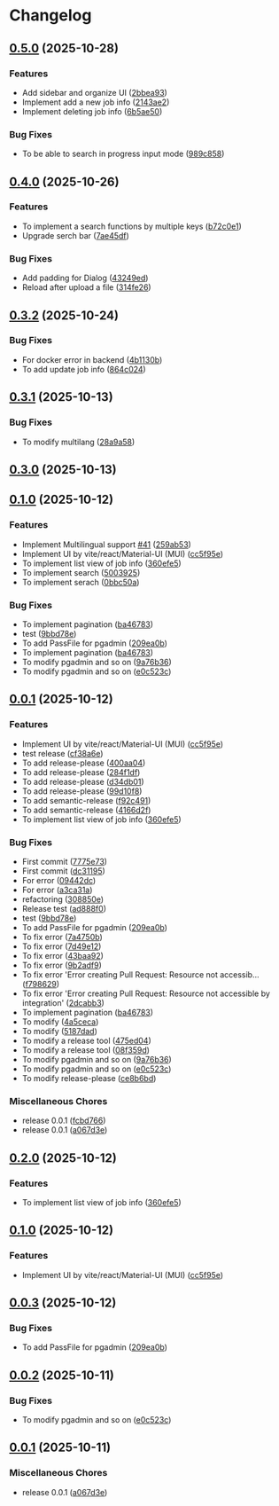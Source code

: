 # Changelog

## [0.5.0](https://github.com/dk521123/job-info-extractor/compare/v0.4.0...v0.5.0) (2025-10-28)


### Features

* Add sidebar and organize UI ([2bbea93](https://github.com/dk521123/job-info-extractor/commit/2bbea93f6b1e1c2d9937d85fe0827b3e41dc3f30))
* Implement add a new job info ([2143ae2](https://github.com/dk521123/job-info-extractor/commit/2143ae2befd639cf47ad3e21508094c02218fa83))
* Implement deleting job info ([6b5ae50](https://github.com/dk521123/job-info-extractor/commit/6b5ae50c922892799fe4f7c17969c4d26f5f0536))


### Bug Fixes

* To be able to search in progress input mode ([989c858](https://github.com/dk521123/job-info-extractor/commit/989c858bc8aebed8bd0c6d916677247ba0d629c7))

## [0.4.0](https://github.com/dk521123/job-info-extractor/compare/v0.3.2...v0.4.0) (2025-10-26)


### Features

* To implement a search functions by multiple keys ([b72c0e1](https://github.com/dk521123/job-info-extractor/commit/b72c0e1df7e8f7b1553892ed99d85af039322618))
* Upgrade serch bar ([7ae45df](https://github.com/dk521123/job-info-extractor/commit/7ae45dff8c62048a647ca5181118f72436c1a423))


### Bug Fixes

* Add padding for Dialog ([43249ed](https://github.com/dk521123/job-info-extractor/commit/43249ede081ce6cfac682e35e6a2bee351f37b68))
* Reload after upload a file ([314fe26](https://github.com/dk521123/job-info-extractor/commit/314fe26b2d684dde79f17f17af44503dc37b4d3f))

## [0.3.2](https://github.com/dk521123/job-info-extractor/compare/v0.3.1...v0.3.2) (2025-10-24)


### Bug Fixes

* For docker error in backend ([4b1130b](https://github.com/dk521123/job-info-extractor/commit/4b1130bcb0224c9398754a84eddf14be2d14f1ed))
* To add update job info ([864c024](https://github.com/dk521123/job-info-extractor/commit/864c0248401c0f50fd292dfa56499eb0de6c2f6a))

## [0.3.1](https://github.com/dk521123/job-info-extractor/compare/v0.3.0...v0.3.1) (2025-10-13)


### Bug Fixes

* To modify multilang ([28a9a58](https://github.com/dk521123/job-info-extractor/commit/28a9a580997ee33ea405b60d1c15bc2769ff997b))

## [0.3.0](https://github.com/dk521123/job-info-extractor/compare/v0.2.0...v0.3.0) (2025-10-13)
## [0.1.0](https://github.com/dk521123/job-info-extractor/compare/v0.0.1...v0.1.0) (2025-10-12)


### Features

* Implement Multilingual support [#41](https://github.com/dk521123/job-info-extractor/issues/41) ([259ab53](https://github.com/dk521123/job-info-extractor/commit/259ab539526eb1fec544b7a6674ffffe79b7b539))
* Implement UI by vite/react/Material-UI (MUI) ([cc5f95e](https://github.com/dk521123/job-info-extractor/commit/cc5f95e107deca05e9b91f7dc5be1821c7b42ea2))
* To implement list view of job info ([360efe5](https://github.com/dk521123/job-info-extractor/commit/360efe50db2ea180c7809ee50bbb94cd54ea35f5))
* To implement search ([5003925](https://github.com/dk521123/job-info-extractor/commit/5003925d1bce537a250ec20a7c6485cf124e8c92))
* To implement serach ([0bbc50a](https://github.com/dk521123/job-info-extractor/commit/0bbc50a1d9b6819df9b7c26c5737b83af60ce17e))


### Bug Fixes

* To implement pagination ([ba46783](https://github.com/dk521123/job-info-extractor/commit/ba4678336ff1446d49e3222151fa4d3a5262f912))
* test ([9bbd78e](https://github.com/dk521123/job-info-extractor/commit/9bbd78e92b42df04a7c135144b27095e1537bd30))
* To add PassFile for pgadmin ([209ea0b](https://github.com/dk521123/job-info-extractor/commit/209ea0b61b4bae98323bb7cab7d1a46f0a7ac82c))
* To implement pagination ([ba46783](https://github.com/dk521123/job-info-extractor/commit/ba4678336ff1446d49e3222151fa4d3a5262f912))
* To modify pgadmin and so on ([9a76b36](https://github.com/dk521123/job-info-extractor/commit/9a76b3630130eb95bb803b082ae0c2a777169df6))
* To modify pgadmin and so on ([e0c523c](https://github.com/dk521123/job-info-extractor/commit/e0c523c3455b962f2ee60c2398d3162fd0ae9341))

## [0.0.1](https://github.com/dk521123/job-info-extractor/compare/v0.2.0...v0.0.1) (2025-10-12)


### Features

* Implement UI by vite/react/Material-UI (MUI) ([cc5f95e](https://github.com/dk521123/job-info-extractor/commit/cc5f95e107deca05e9b91f7dc5be1821c7b42ea2))
* test release ([cf38a6e](https://github.com/dk521123/job-info-extractor/commit/cf38a6e10ead653773231cf49bac657f83231150))
* To add release-please ([400aa04](https://github.com/dk521123/job-info-extractor/commit/400aa041982110af8af928645209893f7c7b00d9))
* To add release-please ([284f1df](https://github.com/dk521123/job-info-extractor/commit/284f1dfbf18fc4506fdd25a5c667c9041fefeb84))
* To add release-please ([d34db01](https://github.com/dk521123/job-info-extractor/commit/d34db01377f3f8b0f3548b39574ebdef525cb888))
* To add release-please ([99d10f8](https://github.com/dk521123/job-info-extractor/commit/99d10f82eee09fc34986dce9f2e57bb016860615))
* To add semantic-release ([f92c491](https://github.com/dk521123/job-info-extractor/commit/f92c49176262f81a21fd70a98a7a1a481a6d971d))
* To add semantic-release ([4166d2f](https://github.com/dk521123/job-info-extractor/commit/4166d2fe812fcfc6626faa5dedf5e01b884837e9))
* To implement list view of job info ([360efe5](https://github.com/dk521123/job-info-extractor/commit/360efe50db2ea180c7809ee50bbb94cd54ea35f5))


### Bug Fixes

* First commit ([7775e73](https://github.com/dk521123/job-info-extractor/commit/7775e73a5aca93e0b5458b09e7cfa9cbde9fd936))
* First commit ([dc31195](https://github.com/dk521123/job-info-extractor/commit/dc31195bea2a2789ef185748e92ec9766133acf5))
* For error ([09442dc](https://github.com/dk521123/job-info-extractor/commit/09442dc05905715c9c0f5d21bc2749400d82e0a2))
* For error ([a3ca31a](https://github.com/dk521123/job-info-extractor/commit/a3ca31a50ed863e70b496370a019fab1153a012c))
* refactoring ([308850e](https://github.com/dk521123/job-info-extractor/commit/308850e5e01ac7451f283c5fa260c6a92e41dcea))
* Release test ([ad888f0](https://github.com/dk521123/job-info-extractor/commit/ad888f0e6ca38356026292476146bb6d2740d34e))
* test ([9bbd78e](https://github.com/dk521123/job-info-extractor/commit/9bbd78e92b42df04a7c135144b27095e1537bd30))
* To add PassFile for pgadmin ([209ea0b](https://github.com/dk521123/job-info-extractor/commit/209ea0b61b4bae98323bb7cab7d1a46f0a7ac82c))
* To fix error ([7a4750b](https://github.com/dk521123/job-info-extractor/commit/7a4750bad8d58262f9bd264954f33dc1b849e01d))
* To fix error ([7d49e12](https://github.com/dk521123/job-info-extractor/commit/7d49e12e18c45903cafaba862470ca179adb3d77))
* To fix error ([43baa92](https://github.com/dk521123/job-info-extractor/commit/43baa9269d890aeaaae132cd3180f0a82e22c3bb))
* To fix error ([9b2adf9](https://github.com/dk521123/job-info-extractor/commit/9b2adf9d434d306fad53d1c838ff5159363c8aa2))
* To fix error 'Error creating Pull Request: Resource not accessib… ([f798629](https://github.com/dk521123/job-info-extractor/commit/f7986290268123bbd7a414dbcba7661d3ac2d5dc))
* To fix error 'Error creating Pull Request: Resource not accessible by integration' ([2dcabb3](https://github.com/dk521123/job-info-extractor/commit/2dcabb300344f0c88f7e1e48dbf1096bc7ba8181))
* To implement pagination ([ba46783](https://github.com/dk521123/job-info-extractor/commit/ba4678336ff1446d49e3222151fa4d3a5262f912))
* To modify ([4a5ceca](https://github.com/dk521123/job-info-extractor/commit/4a5ceca98cabce92b3e387f957e0b4ca299b0bbd))
* To modify ([5187dad](https://github.com/dk521123/job-info-extractor/commit/5187dada5e26adc80f95ac1d2700de538739414d))
* To modify a release tool ([475ed04](https://github.com/dk521123/job-info-extractor/commit/475ed0477abce1ae66dd41624024642c7a5ecb56))
* To modify a release tool ([08f359d](https://github.com/dk521123/job-info-extractor/commit/08f359de2332a3e4b2c384c38ca7a7f468aeadb6))
* To modify pgadmin and so on ([9a76b36](https://github.com/dk521123/job-info-extractor/commit/9a76b3630130eb95bb803b082ae0c2a777169df6))
* To modify pgadmin and so on ([e0c523c](https://github.com/dk521123/job-info-extractor/commit/e0c523c3455b962f2ee60c2398d3162fd0ae9341))
* To modify release-please ([ce8b6bd](https://github.com/dk521123/job-info-extractor/commit/ce8b6bdf5bc8e14517ba6c5bd4299968783b55e4))


### Miscellaneous Chores

* release 0.0.1 ([fcbd766](https://github.com/dk521123/job-info-extractor/commit/fcbd7669d25ba2e9ebc408d3536c037d674dcf35))
* release 0.0.1 ([a067d3e](https://github.com/dk521123/job-info-extractor/commit/a067d3e56a8d116e7bfedd448202a255a34e2ffd))

## [0.2.0](https://github.com/dk521123/job-info-extractor/compare/v0.1.0...v0.2.0) (2025-10-12)


### Features

* To implement list view of job info ([360efe5](https://github.com/dk521123/job-info-extractor/commit/360efe50db2ea180c7809ee50bbb94cd54ea35f5))

## [0.1.0](https://github.com/dk521123/job-info-extractor/compare/v0.0.3...v0.1.0) (2025-10-12)


### Features

* Implement UI by vite/react/Material-UI (MUI) ([cc5f95e](https://github.com/dk521123/job-info-extractor/commit/cc5f95e107deca05e9b91f7dc5be1821c7b42ea2))

## [0.0.3](https://github.com/dk521123/job-info-extractor/compare/v0.0.2...v0.0.3) (2025-10-12)


### Bug Fixes

* To add PassFile for pgadmin ([209ea0b](https://github.com/dk521123/job-info-extractor/commit/209ea0b61b4bae98323bb7cab7d1a46f0a7ac82c))

## [0.0.2](https://github.com/dk521123/job-info-extractor/compare/v0.0.1...v0.0.2) (2025-10-11)


### Bug Fixes

* To modify pgadmin and so on ([e0c523c](https://github.com/dk521123/job-info-extractor/commit/e0c523c3455b962f2ee60c2398d3162fd0ae9341))

## [0.0.1](https://github.com/dk521123/job-info-extractor/compare/v1.3.0...v0.0.1) (2025-10-11)

### Miscellaneous Chores

* release 0.0.1 ([a067d3e](https://github.com/dk521123/job-info-extractor/commit/a067d3e56a8d116e7bfedd448202a255a34e2ffd))
